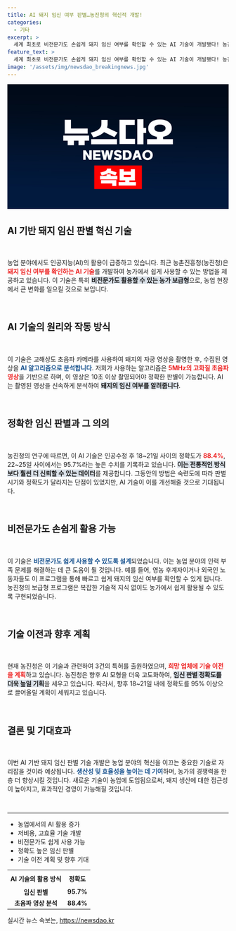```yaml
---
title: AI 돼지 임신 여부 판별…농진청의 혁신적 개발!
categories:
  - 기타
excerpt: >
  세계 최초로 비전문가도 손쉽게 돼지 임신 여부를 확인할 수 있는 AI 기술이 개발됐다! 농진청이 보급하는 이 혁신적 프로그램은 임신 판별 정확도 96%, 신속한 결과 제공으로 양돈 농가에 큰 희소식을 전하고 있다. 클릭해 자세한 내용을 확인해보세요!
feature_text: >
  세계 최초로 비전문가도 손쉽게 돼지 임신 여부를 확인할 수 있는 AI 기술이 개발됐다! 농진청이 보급하는 이 혁신적 프로그램은 임신 판별 정확도 96%, 신속한 결과 제공으로 양돈 농가에 큰 희소식을 전하고 있다. 클릭해 자세한 내용을 확인해보세요!
image: '/assets/img/newsdao_breakingnews.jpg'
---
```


<p><img src="/assets/img/newsdao_breakingnews.jpg" alt="implanttips 속보" /></p>

<h2 data-ke-size="size26">AI 기반 돼지 임신 판별 혁신 기술</h2>

<p data-ke-size="size16">&nbsp;</p>

<p>농업 분야에서도 인공지능(AI)의 활용이 급증하고 있습니다. 최근 농촌진흥청(농진청)은 <b><span style="color: #ee2323;">돼지 임신 여부를 확인하는 AI 기술</span></b>를 개발하여 농가에서 쉽게 사용할 수 있는 방법을 제공하고 있습니다. 이 기술은 특히 <b><span style="background-color: #21538527;">비전문가도 활용할 수 있는 농가 보급형</span></b>으로, 농업 현장에서 큰 변화를 일으킬 것으로 보입니다.</p>

<p data-ke-size="size16">&nbsp;</p>

<h2 data-ke-size="size26">AI 기술의 원리와 작동 방식</h2>

<p data-ke-size="size16">&nbsp;</p>

<p>이 기술은 고해상도 초음파 카메라를 사용하여 돼지의 자궁 영상을 촬영한 후, 수집된 영상을 <b><span style="color: #1a5490;">AI 알고리즘으로 분석합니다</span></b>. 저희가 사용하는 알고리즘은 <b><span style="color: #ee2323;">5MHz의 고화질 초음파 영상</span></b>을 기반으로 하며, 이 영상은 10초 이상 촬영되어야 정확한 판별이 가능합니다. AI는 촬영된 영상을 신속하게 분석하여 <b><span style="background-color: #21538527;">돼지의 임신 여부를 알려줍니다</span></b>.</p>

<p data-ke-size="size16">&nbsp;</p>

<h2 data-ke-size="size26">정확한 임신 판별과 그 의의</h2>

<p data-ke-size="size16">&nbsp;</p>

<p>농진청의 연구에 따르면, 이 AI 기술은 인공수정 후 18~21일 사이의 정확도가 <b><span style="color: #ee2323;">88.4%</b></span>, 22~25일 사이에서는 95.7%라는 높은 수치를 기록하고 있습니다. <b><span style="background-color: #21538527;">이는 전통적인 방식보다 훨씬 더 신뢰할 수 있는 데이터</span></b>를 제공합니다. 그동안의 방법은 숙련도에 따라 판별 시기와 정확도가 달라지는 단점이 있었지만, AI 기술이 이를 개선해줄 것으로 기대됩니다.</p>

<p data-ke-size="size16">&nbsp;</p>

<h2 data-ke-size="size26">비전문가도 손쉽게 활용 가능</h2>

<p data-ke-size="size16">&nbsp;</p>

<p>이 기술은 <b><span style="color: #1a5490;">비전문가도 쉽게 사용할 수 있도록 설계</span></b>되었습니다. 이는 농업 분야의 인력 부족 문제를 해결하는 데 큰 도움이 될 것입니다. 예를 들어, 영농 후계자이거나 외국인 노동자들도 이 프로그램을 통해 빠르고 쉽게 돼지의 임신 여부를 확인할 수 있게 됩니다. 농진청의 보급형 프로그램은 복잡한 기술적 지식 없이도 농가에서 쉽게 활용될 수 있도록 구현되었습니다.</p>

<p data-ke-size="size16">&nbsp;</p>

<h2 data-ke-size="size26">기술 이전과 향후 계획</h2>

<p data-ke-size="size16">&nbsp;</p>

<p>현재 농진청은 이 기술과 관련하여 3건의 특허를 출원하였으며, <b><span style="color: #ee2323;">희망 업체에 기술 이전을 계획</span></b>하고 있습니다. 농진청은 향후 AI 모형을 더욱 고도화하여, <b><span style="background-color: #21538527;">임신 판별 정확도를 더욱 높일 기획</span></b>을 세우고 있습니다. 따라서, 향후 18~21일 내에 정확도를 95% 이상으로 끌어올릴 계획이 세워지고 있습니다.</p>

<p data-ke-size="size16">&nbsp;</p>

<h2 data-ke-size="size26">결론 및 기대효과</h2>

<p data-ke-size="size16">&nbsp;</p>

<p>이번 AI 기반 돼지 임신 판별 기술 개발은 농업 분야의 혁신을 이끄는 중요한 기술로 자리잡을 것이라 예상됩니다. <b><span style="color: #1a5490;">생산성 및 효율성을 높이는 데 기여</span></b>하며, 농가의 경쟁력을 한층 더 향상시킬 것입니다. 새로운 기술이 농업에 도입됨으로써, 돼지 생산에 대한 접근성이 높아지고, 효과적인 경영이 가능해질 것입니다.</p>

<p data-ke-size="size16">&nbsp;</p>

<hr>

<ul>
<li>농업에서의 AI 활용 증가</li>
<li>저비용, 고효율 기술 개발</li>
<li>비전문가도 쉽게 사용 가능</li>
<li>정확도 높은 임신 판별</li>
<li>기술 이전 계획 및 향후 기대</li>
</ul>

<table style="width:100%">
<tr>
<th style="text-align: center; height: 30px;">AI 기술의 활용 방식</th>
<th style="text-align: center; height: 30px;">정확도</th>
</tr>
<tr>
<td style="text-align: center; height: 17px;"><b>임신 판별</b></td>
<td style="text-align: center; height: 17px;"><b>95.7%</b></td>
</tr>
<tr>
<td style="text-align: center; height: 17px;"><b>초음파 영상 분석</b></td>
<td style="text-align: center; height: 17px;"><b>88.4%</b></td>
</tr>
</table>
실시간 뉴스 속보는, <a href="https://newsdao.kr" rel="dofollow">https://newsdao.kr</a>


